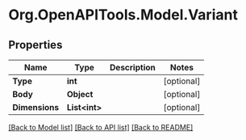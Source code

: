 # Org.OpenAPITools.Model.Variant

## Properties

Name | Type | Description | Notes
------------ | ------------- | ------------- | -------------
**Type** | **int** |  | [optional] 
**Body** | **Object** |  | [optional] 
**Dimensions** | **List&lt;int&gt;** |  | [optional] 

[[Back to Model list]](../README.md#documentation-for-models) [[Back to API list]](../README.md#documentation-for-api-endpoints) [[Back to README]](../README.md)

